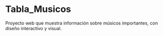 # Tabla_Musicos
Proyecto web que muestra información sobre músicos importantes, con diseño interactivo y visual.

